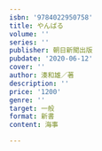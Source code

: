 ```yaml
---
isbn: '9784022950758'
title: やんばる
volume: ''
series: ''
publisher: 朝日新聞出版
pubdate: '2020-06-12'
cover: ''
author: 湊和雄／著
description: ''
price: '1200'
genre: ''
target: 一般
format: 新書
content: 海事

---
```

